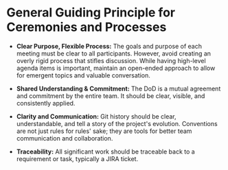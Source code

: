 # General Guiding Principle for Ceremonies and Processes

* **Clear Purpose, Flexible Process:** The goals and purpose of each meeting must be clear to all participants. However, avoid creating an overly rigid process that stifles discussion. While having high-level agenda items is important, maintain an open-ended approach to allow for emergent topics and valuable conversation.

* **Shared Understanding & Commitment:** The DoD is a mutual agreement and commitment by the entire team. It should be clear, visible, and consistently applied.

* **Clarity and Communication:** Git history should be clear, understandable, and tell a story of the project's evolution. Conventions are not just rules for rules' sake; they are tools for better team communication and collaboration.

* **Traceability:** All significant work should be traceable back to a requirement or task, typically a JIRA ticket.
